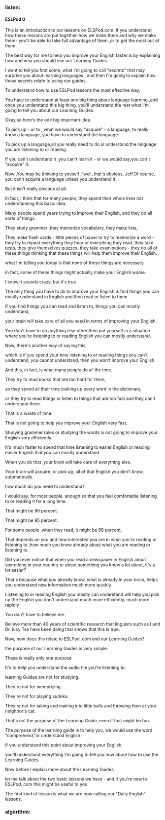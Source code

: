 ### listen:  
#### ESLPod 0
 This is an introduction to our lessons on ELSPod.com. If you understand how these lessons are put together-how we make them and why we make them- you'll be able to take full advantage of them ,or to get the most out of them.  
 
 The best way for me to help you  improve your English faster is by explaining how and why you should use our Learning Guides.
 
 I want to tell you first some, what I'm going to call "secrets" that may surprise you about learning languages , and then I'm going to explain how those secrets relate to using  our guides.
 
To understand how to use ESLPod lessons the most effective way. 

You have to understand at least one big thing about language learning ,and once you understand this big thing, you'll understand the rest what I'm going to  tell you about our Learning Guides.

Okay,so here's the one big important idea .

To pick up - or to , what we would  say "acquire" - a language, to really know a language, you have to understand the language.

To pick up a language,all you really need to do is understand the language you are listening to or reading.

If you can't understand it ,you can't learn it - or we would say,you can't "acquire" it.

Now ,You may be thinking to youself ,"well, that's obvious, Jeff.Of course, you can't acquire a language unless you understand it.

But it isn't really obvious at all.

In fact, I think that for many people, they spend their whole lives not understanding this basic idea.

Many people spend years trying to improve their English, and they do all sorts of things.

They study grammar ,they memorize vocabulary, they make lists, 

They make flash cards - little pieces of paper to try to memorize a word - they try to repeat everything they hear or everything they read ,they take tests, they give themselves quizzes,
they take examinations - they do all of these things thinking that these things will help them improve their English.

what I'm telling you today is that none of these things are necessary.

In fact, some of these things might actually make your English worse.

I know.It sounds crazy, but it's true.

The only thing you have to do to improve your English is find things you can mostly understand in English and then read or listen to them. 

If you find things you can read and listen to, things you can mostly understand,

your brain will take care of all you need in terms of improving your English.

You don't have to do anything else other then put yourself in a situation where you're listening to or reading English you can mostly understand.

Now, there's another way of saying this,

which is if you spend your time listening to or reading things you can't understand, you cannot understand, then you won't improve your English.

And this, in fact, is what many people do all the time.

They try to read books that are too hard for them,

so they spend all their time looking up every word in the dictionary,

or they try to read things or listen to things that are too fast and they can't understand them.

That is a waste of time.

That is not going to help you improve your English very fast.

Studying grammer rules or studying the words is not going to improve your English very efficiently.

It's much faster to spend that time listening to easier English or reading easier English that you can mostly understand.

When you do that ,your brain will take care of everything else.

Your brain will acquire, or pick up, all of that English you don't know, automatically.

how much do you need to understand?

I would say, for most people, enough so that you feel comfortable listening to or reading it for a long time.

That might be 90 percent.

That might be 95 percent.

For some people ,when they read, it might be 98 percent.

That depends on you and how interested  you are in what you're reading or listening to ,how much you know already about what you are reading or listening to.

Did you ever notice that when you read a newspaper in English about something in your country or about something you know a lot about, it's a lot easier?

That's because what you already know, what is already in your brain, helps you understand new information much more quickly.

Listening to or reading English you mostly can understand will help you pick up the English you don't understand much more efficiently, much more rapidly

You don't have to believe me.

Believe more than 40 years of scientific research that linguists such as I and Dr. lucy Tse have been doing that shows that this is true.

Now, how does this relate to ESLPod. com and our Learning Guides?

the purpose of our Learning Guides is very simple.

These is really only one purpose.

It's to help you understand the audio file you're listening to.

learning Guides are not for studying.

They're not for memorizing.

They're not for playing sudoku.  

They're not for taking and making into little balls and throwing then at your neighbor's cat.

That's not the purpose of the Learning Guide, even if that might be fun.

The purpose of the learning guide is to help you, we would use the word "comprehend,"or understand  English.

If you understand this point about improving your English,

you'll understand everything I'm going to tell you now about how to use the Learning Guides.

Now before I explain more about the Learning Guides, 

let me talk about the two basic lessons we have - and if you're new to ESLPod. com  this might be useful to you.

The first kind of lesson is what we are now calling our "Daily English" lessons.






### algorithm:
